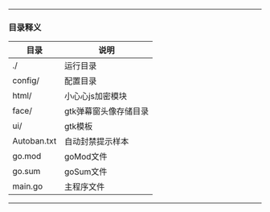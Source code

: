 
---
### 目录释义
|目录|说明|
|-|-|
|./|运行目录|
|config/|配置目录|
|html/|小心心js加密模块|
|face/|gtk弹幕窗头像存储目录|
|ui/|gtk模板|
|Autoban.txt|自动封禁提示样本|
|go.mod|goMod文件|
|go.sum|goSum文件|
|main.go|主程序文件|
---